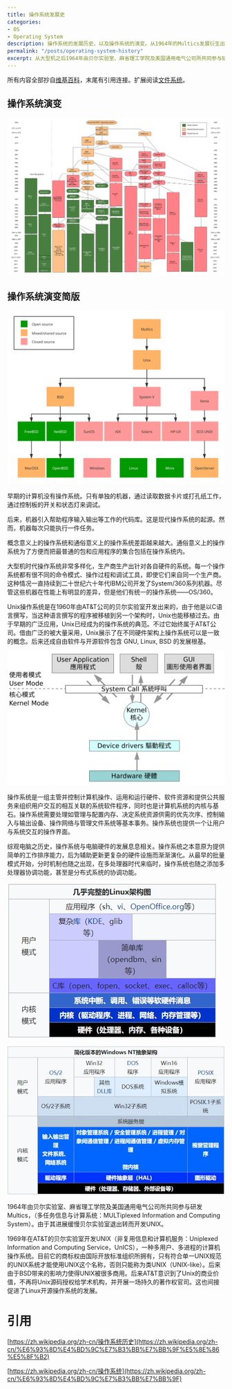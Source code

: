 ```yaml
---
title: 操作系统发展史
categories:
- OS
- Operating System
description: 操作系统的发展历史，以及操作系统的演变。从1964年的Multics发展衍生出现在众多的操作系统版本，比如Windows、Linux、Mac OSX等。
permalink: "/posts/operating-system-history"
excerpt: 从大型机之后1964年由贝尔实验室、麻省理工学院及美国通用电气公司所共同参与研发的Multics开始，历史上出现了Unix、BSD、AIX、HP-UX、Solaris、Minix、Linux、Mac OSX、Windows等众多版本众多分支的操作系统。
---
```


所有内容全部抄自[维基百科](https://zh.wikipedia.org/)，末尾有引用连接。扩展阅读[文件系统](https://zh.wikipedia.org/zh-cn/%E6%96%87%E4%BB%B6%E7%B3%BB%E7%BB%9F)。

## 操作系统演变

![操作系统演变](/assets/images/operating-system-history/操作系统演变.svg)

## 操作系统演变简版

![操作系统演变简版](/assets/images/operating-system-history/操作系统演变简版.svg)

早期的计算机没有操作系统。只有单独的机器，通过读取数据卡片或打孔纸工作，通过控制板的开关和状态灯来调试。

后来，机器引入帮助程序输入输出等工作的代码库。这是现代操作系统的起源。然而，机器每次只能执行一件任务。

概念意义上的操作系统和通俗意义上的操作系统差距越来越大。通俗意义上的操作系统为了方便而把最普通的包和应用程序的集合包括在操作系统内。

大型机时代操作系统非常多样化，生产商生产出针对各自硬件的系统。每一个操作系统都有很不同的命令模式、操作过程和调试工具，即使它们来自同一个生产商。这种情况一直持续到二十世纪六十年代IBM公司开发了System/360系列机器。尽管这些机器在性能上有明显的差异，但是他们有统一的操作系统——OS/360。

Unix操作系统是在1960年由AT&T公司的贝尔实验室开发出来的，由于他是以C语言撰写，当这种语言撰写的程序被移植到另一个架构时，Unix也能移植过去。由于早期的广泛应用，Unix已经成为的操作系统的典范。不过它始终属于AT&T公司。借由广泛的被大量采用，Unix展示了在不同硬件架构上操作系统可以是一致的概念。后来还成自由软件与开源软件包含 GNU, Linux, BSD 的发展根基。

![操作系统简略架构](/assets/images/operating-system-history/操作系统简略架构.svg)

操作系统是一组主管并控制计算机操作、运用和运行硬件、软件资源和提供公共服务来组织用户交互的相互关联的系统软件程序，同时也是计算机系统的内核与基石。操作系统需要处理如管理与配置内存、决定系统资源供需的优先次序、控制输入与输出设备、操作网络与管理文件系统等基本事务。操作系统也提供一个让用户与系统交互的操作界面。

综观电脑之历史，操作系统与电脑硬件的发展息息相关。操作系统之本意原为提供简单的工作排序能力，后为辅助更新更复杂的硬件设施而渐渐演化。从最早的批量模式开始，分时机制也随之出现，在多处理器时代来临时，操作系统也随之添加多处理器协调功能，甚至是分布式系统的协调功能。

![Linux架构图](/assets/images/operating-system-history/Linux架构图.jpg)

![简化版的WindowsNT抽象架构图](/assets/images/operating-system-history/简化版的WindowsNT抽象架构图.jpg)

1964年由贝尔实验室、麻省理工学院及美国通用电气公司所共同参与研发Multics，（多任务信息与计算系统：MULTiplexed Information and Computing System）。由于其进展缓慢贝尔实验室退出转而开发UNIX。

1969年在AT&T的贝尔实验室开发UNIX（非复用信息和计算机服务：Uniplexed Information and Computing Service，UnICS），一种多用户、多进程的计算机操作系统。目前它的商标权由国际开放标准组织所拥有，只有符合单一UNIX规范的UNIX系统才能使用UNIX这个名称，否则只能称为类UNIX（UNIX-like）。后来由于BSD带来的影响力使得UNIX被很多商用。后来AT&T意识到了Unix的商业价值，不再将Unix源码授权给学术机构，并开展一场持久的著作权官司。这也间接促进了Linux开源操作系统的发展。




# 引用

[https://zh.wikipedia.org/zh-cn/操作系统历史](https://zh.wikipedia.org/zh-cn/%E6%93%8D%E4%BD%9C%E7%B3%BB%E7%BB%9F%E5%8E%86%E5%8F%B2)

[https://zh.wikipedia.org/zh-cn/操作系统](https://zh.wikipedia.org/zh-cn/%E6%93%8D%E4%BD%9C%E7%B3%BB%E7%BB%9F)